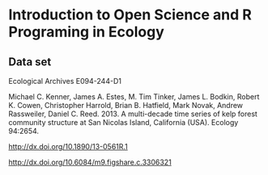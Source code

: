 # Introduction to Open Science and R Programing in Ecology

## Data set

Ecological Archives E094-244-D1

Michael C. Kenner, James A. Estes, M. Tim Tinker, James L. Bodkin, Robert K. Cowen, Christopher Harrold, Brian B. Hatfield, Mark Novak, Andrew Rassweiler, Daniel C. Reed. 2013. A multi-decade time series of kelp forest community structure at San Nicolas Island, California (USA). Ecology 94:2654. 

http://dx.doi.org/10.1890/13-0561R.1

http://dx.doi.org/10.6084/m9.figshare.c.3306321

